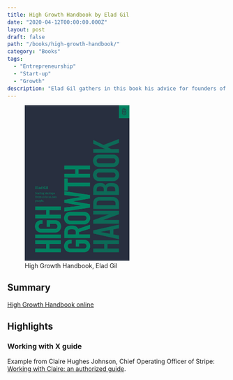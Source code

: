 ```yaml
---
title: High Growth Handbook by Elad Gil
date: "2020-04-12T00:00:00.000Z"
layout: post
draft: false
path: "/books/high-growth-handbook/"
category: "Books"
tags:
  - "Entrepreneurship"
  - "Start-up"
  - "Growth"
description: "Elad Gil gathers in this book his advice for founders of fast growing companies."
---
```


<figure class="float-left" style="width: 240px">
  <img src="./high-growth-handbook-cover.jpg" alt="High Growth Handbook cover">
  <figcaption>High Growth Handbook, Elad Gil</figcaption>
</figure>

## Summary

[High Growth Handbook online](http://growth.eladgil.com/)

## Highlights

### Working with X guide

Example from Claire Hughes Johnson, Chief Operating Officer of Stripe: [Working with Claire: an authorized guide](http://growth.eladgil.com/book/the-role-of-the-ceo/insights-working-with-claire/).

